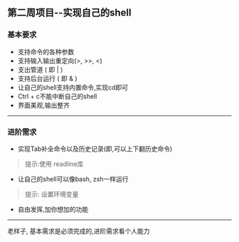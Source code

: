 ## 第二周项目--实现自己的shell

### 基本要求
- 支持命令的各种参数
- 支持输入输出重定向(>, >>, <)
- 支出管道 ( 即 | )
- 支持后台运行 ( 即 & )
- 让自己的shell支持内置命令,实现cd即可
- Ctrl + c不能中断自己的shell
- 界面美观,输出整齐

------------

### 进阶需求
- 实现Tab补全命令以及历史记录(即,可以上下翻历史命令)
> 提示:使用 readline库
- 让自己的shell可以像bash, zsh一样运行
> 提示: 设置环境变量
- 自由发挥,加你想加的功能


------------

老样子, 基本需求是必须完成的,进阶需求看个人能力